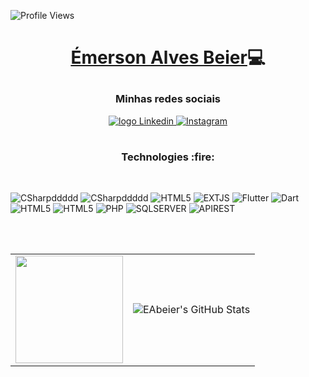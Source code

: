 ![Profile Views](http://estruyf-github.azurewebsites.net/api/VisitorHit?user=EAbeier&repo=EAbeier&countColorcountColor)
# <p align="center"><a href="https://www.linkedin.com/in/emerson-alves-beier">Émerson Alves Beier</a>:computer:</p>

<h3 align="center">Minhas redes sociais</h3>

<p align="center">
  <a target="_blank" href="https://www.linkedin.com/in/emerson-alves-beier/" >
    <img alt="logo Linkedin" src="https://img.shields.io/badge/LinkedIn-0077B5?style=for-the-badge&logo=linkedin&logoColor=white">
  </a>
                                                                                                                               
   <a href="https://www.instagram.com/emersonabe/">
    <img alt="Instagram" src="https://img.shields.io/badge/Instagram-E4405F?style=for-the-badge&logo=instagram&logoColor=white"></a>
     </p>
<div align="center">
 <h1> 
   <a href="https://fontmeme.com/fonts/libre-franklin-font/">
   </a>
 </h1>
</div>
<h3 align="center">Technologies :fire:</h3>
<br/>

![CSharpddddd](https://img.shields.io/badge/C%23-239120?style=for-the-badge&logo=c-sharp&logoColor=white)
![CSharpddddd](https://img.shields.io/badge/.NET-512BD4?style=for-the-badge&logo=dotnet&logoColor=white)
![HTML5](	https://img.shields.io/badge/Visual_Studio-5C2D91?style=for-the-badge&logo=visual%20studio&logoColor=white)
![EXTJS](https://img.shields.io/badge/Ext.js-99d98c?style=for-the-badge&logo=ext.js&logoColor=white)
![Flutter](https://img.shields.io/badge/Flutter-00008B?style=for-the-badge&logo=Flutter&logoColor)
![Dart](https://img.shields.io/badge/dart-483D8B?style=for-the-badge&logo=Dart&logoColor)
![HTML5](https://img.shields.io/badge/HTML5-E34F26?style=for-the-badge&logo=html5&logoColor=white)
![HTML5](https://img.shields.io/badge/CSS3-1572B6?style=for-the-badge&logo=css3&logoColor=white)
![PHP](https://img.shields.io/badge/php-836FFF?style=for-the-badge&logo=php&logoColor=white)
![SQLSERVER](https://img.shields.io/badge/sql_server-8B0000?style=for-the-badge&logo=sql%20server&logoColor=white)
![APIREST](https://img.shields.io/badge/api_rest-7B68EE?style=for-the-badge&logo=rest&logoColor=white)

</br>
</br>
<table align="left">
  <row>
    <td>
     <!-- Card -->
      <a href="https://github.com/EAbeier">
  <img height='172' src='https://github-readme-stats.vercel.app/api/top-langs/?username=EAbeier&layout=compact&theme=dracula'>
</a>
    </td>
    <td>
      <img src="https://github-readme-stats.vercel.app/api?username=EAbeier&&show_icons=true&theme=dark&line_height=27&v=5" alt="EAbeier's GitHub Stats" />
    </td>
  </row>
</table> 

</br>
</br>




